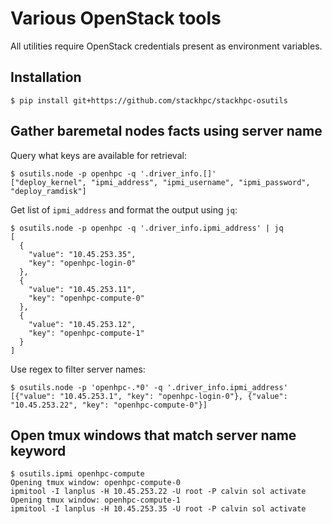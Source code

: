 # Various OpenStack tools

All utilities require OpenStack credentials present as environment variables.

## Installation

    $ pip install git+https://github.com/stackhpc/stackhpc-osutils

## Gather baremetal nodes facts using server name

Query what keys are available for retrieval:

    $ osutils.node -p openhpc -q '.driver_info.[]'
    ["deploy_kernel", "ipmi_address", "ipmi_username", "ipmi_password", "deploy_ramdisk"]

Get list of `ipmi_address` and format the output using `jq`:

    $ osutils.node -p openhpc -q '.driver_info.ipmi_address' | jq
    [
      {
        "value": "10.45.253.35",
        "key": "openhpc-login-0"
      },
      {
        "value": "10.45.253.11",
        "key": "openhpc-compute-0"
      },
      {
        "value": "10.45.253.12",
        "key": "openhpc-compute-1"
      }
    ]    

Use regex to filter server names:

    $ osutils.node -p 'openhpc-.*0' -q '.driver_info.ipmi_address'
    [{"value": "10.45.253.1", "key": "openhpc-login-0"}, {"value": "10.45.253.22", "key": "openhpc-compute-0"}]

## Open tmux windows that match server name keyword

    $ osutils.ipmi openhpc-compute
    Opening tmux window: openhpc-compute-0
    ipmitool -I lanplus -H 10.45.253.22 -U root -P calvin sol activate
    Opening tmux window: openhpc-compute-1
    ipmitool -I lanplus -H 10.45.253.35 -U root -P calvin sol activate
